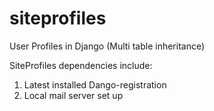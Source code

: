siteprofiles
============

User Profiles in Django (Multi table inheritance)

SiteProfiles dependencies include:
1. Latest installed Dango-registration
2. Local mail server set up

